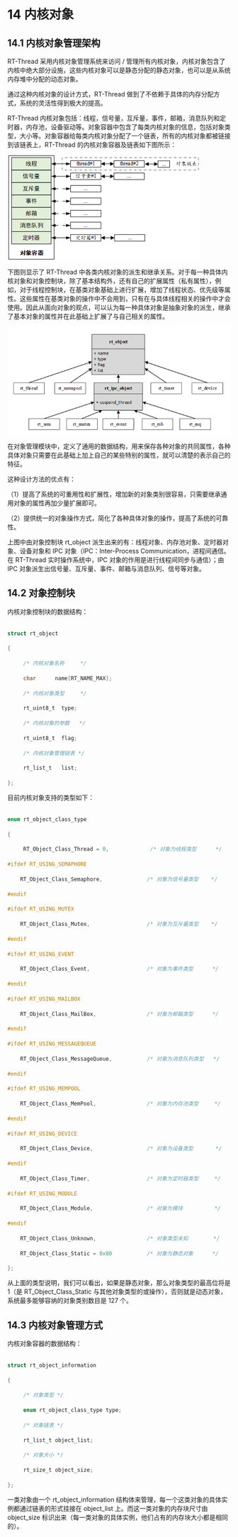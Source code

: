 # 14 内核对象

## 14.1 内核对象管理架构

RT-Thread 采用内核对象管理系统来访问 / 管理所有内核对象，内核对象包含了内核中绝大部分设施，这些内核对象可以是静态分配的静态对象，也可以是从系统内存堆中分配的动态对象。

通过这种内核对象的设计方式，RT-Thread 做到了不依赖于具体的内存分配方式，系统的灵活性得到极大的提高。

RT-Thread 内核对象包括：线程，信号量，互斥量，事件，邮箱，消息队列和定时器，内存池，设备驱动等。对象容器中包含了每类内核对象的信息，包括对象类型，大小等。对象容器给每类内核对象分配了一个链表，所有的内核对象都被链接到该链表上，RT-Thread 的内核对象容器及链表如下图所示：

![](readme.assets/03kernel_object.png)

下图则显示了 RT-Thread 中各类内核对象的派生和继承关系。对于每一种具体内核对象和对象控制块，除了基本结构外，还有自己的扩展属性（私有属性），例如，对于线程控制块，在基类对象基础上进行扩展，增加了线程状态、优先级等属性。这些属性在基类对象的操作中不会用到，只有在与具体线程相关的操作中才会使用。因此从面向对象的观点，可以认为每一种具体对象是抽象对象的派生，继承了基本对象的属性并在此基础上扩展了与自己相关的属性。

![](readme.assets/03kernel_object2.png)

在对象管理模块中，定义了通用的数据结构，用来保存各种对象的共同属性，各种具体对象只需要在此基础上加上自己的某些特别的属性，就可以清楚的表示自己的特征。

这种设计方法的优点有：

（1）提高了系统的可重用性和扩展性，增加新的对象类别很容易，只需要继承通用对象的属性再加少量扩展即可。

（2）提供统一的对象操作方式，简化了各种具体对象的操作，提高了系统的可靠性。

上图中由对象控制块 rt_object 派生出来的有：线程对象、内存池对象、定时器对象、设备对象和 IPC 对象（IPC：Inter-Process Communication，进程间通信。在 RT-Thread 实时操作系统中，IPC 对象的作用是进行线程间同步与通信）；由 IPC 对象派生出信号量、互斥量、事件、邮箱与消息队列、信号等对象。

## 14.2 对象控制块

内核对象控制块的数据结构：

```c

struct rt_object

{

     /* 内核对象名称     */

     char      name[RT_NAME_MAX];

     /* 内核对象类型     */

     rt_uint8_t  type;

     /* 内核对象的参数   */

     rt_uint8_t  flag;

     /* 内核对象管理链表 */

     rt_list_t   list;

};

```

目前内核对象支持的类型如下：

```c

enum rt_object_class_type

{

     RT_Object_Class_Thread = 0,             /* 对象为线程类型      */

#ifdef RT_USING_SEMAPHORE

    RT_Object_Class_Semaphore,              /* 对象为信号量类型    */

#endif

#ifdef RT_USING_MUTEX

    RT_Object_Class_Mutex,                  /* 对象为互斥量类型    */

#endif

#ifdef RT_USING_EVENT

    RT_Object_Class_Event,                  /* 对象为事件类型      */

#endif

#ifdef RT_USING_MAILBOX

    RT_Object_Class_MailBox,                /* 对象为邮箱类型      */

#endif

#ifdef RT_USING_MESSAGEQUEUE

    RT_Object_Class_MessageQueue,           /* 对象为消息队列类型   */

#endif

#ifdef RT_USING_MEMPOOL

    RT_Object_Class_MemPool,                /* 对象为内存池类型     */

#endif

#ifdef RT_USING_DEVICE

    RT_Object_Class_Device,                 /* 对象为设备类型       */

#endif

    RT_Object_Class_Timer,                  /* 对象为定时器类型     */

#ifdef RT_USING_MODULE

    RT_Object_Class_Module,                 /* 对象为模块          */

#endif

    RT_Object_Class_Unknown,                /* 对象类型未知        */

    RT_Object_Class_Static = 0x80           /* 对象为静态对象      */

};

```

从上面的类型说明，我们可以看出，如果是静态对象，那么对象类型的最高位将是 1（是 RT_Object_Class_Static 与其他对象类型的或操作），否则就是动态对象，系统最多能够容纳的对象类别数目是 127 个。

## 14.3 内核对象管理方式

内核对象容器的数据结构：

```c

struct rt_object_information

{

     /* 对象类型 */

     enum rt_object_class_type type;

     /* 对象链表 */

     rt_list_t object_list;

     /* 对象大小 */

     rt_size_t object_size;

};

```

一类对象由一个 rt_object_information 结构体来管理，每一个这类对象的具体实例都通过链表的形式挂接在 object_list 上。而这一类对象的内存块尺寸由 object_size 标识出来（每一类对象的具体实例，他们占有的内存块大小都是相同的）。
